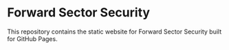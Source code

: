 # Forward Sector Security

This repository contains the static website for Forward Sector Security built for GitHub Pages.
